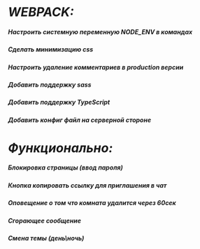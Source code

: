 # ***WEBPACK:***
##### Настроить системную переменную NODE_ENV в командах
##### Сделать минимизацию css
##### Настроить удаление комментариев в production версии
##### Добавить поддержку sass
##### Добавить поддержку TypeScript
##### Добавить конфиг файл на серверной стороне

# ***Функционально:***
##### Блокировка страницы (ввод пароля)
##### Кнопка копировать ссылку для приглашения в чат
##### Оповещение о том что комната удалится через 60сек
##### Сгорающее сообщение
##### Смена темы (день\ночь)
